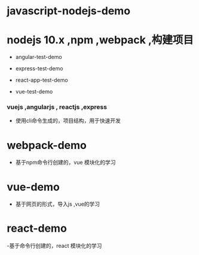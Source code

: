# javascript-nodejs-demo

# nodejs 10.x  ,npm ,webpack ,构建项目

- angular-test-demo   

- express-test-demo  

- react-app-test-demo

- vue-test-demo

>

### vuejs  ,angularjs , reactjs ,express 
- 使用cli命令生成的，项目结构，用于快速开发

# webpack-demo  
- 基于npm命令行创建的，vue 模块化的学习

# vue-demo
- 基于网页的形式，导入js ,vue的学习

# react-demo
-基于命令行创建的，react 模块化的学习
